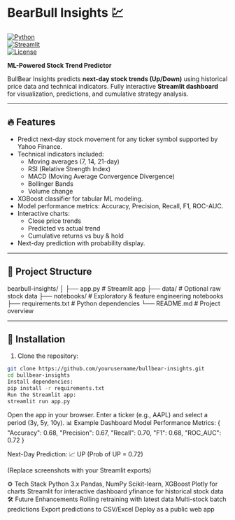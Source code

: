 # BearBull Insights 💹

[![Python](https://img.shields.io/badge/Python-3.x-blue)](https://www.python.org/)  
[![Streamlit](https://img.shields.io/badge/Streamlit-App-green)](https://streamlit.io/)  
[![License](https://img.shields.io/badge/License-MIT-yellow)](LICENSE)  

**ML-Powered Stock Trend Predictor**  

BullBear Insights predicts **next-day stock trends (Up/Down)** using historical price data and technical indicators. Fully interactive **Streamlit dashboard** for visualization, predictions, and cumulative strategy analysis.

---

## 🔥 Features

- Predict next-day stock movement for any ticker symbol supported by Yahoo Finance.  
- Technical indicators included:
  - Moving averages (7, 14, 21-day)  
  - RSI (Relative Strength Index)  
  - MACD (Moving Average Convergence Divergence)  
  - Bollinger Bands  
  - Volume change  
- XGBoost classifier for tabular ML modeling.  
- Model performance metrics: Accuracy, Precision, Recall, F1, ROC-AUC.  
- Interactive charts:  
  - Close price trends  
  - Predicted vs actual trend  
  - Cumulative returns vs buy & hold  
- Next-day prediction with probability display.  

---

## 📂 Project Structure

bearbull-insights/
│
├── app.py # Streamlit app
├── data/ # Optional raw stock data
├── notebooks/ # Exploratory & feature engineering notebooks
├── requirements.txt # Python dependencies
└── README.md # Project overview

---

## 🚀 Installation

1. Clone the repository:

```bash
git clone https://github.com/yourusername/bullbear-insights.git
cd bullbear-insights
Install dependencies:
pip install -r requirements.txt
Run the Streamlit app:
streamlit run app.py
```
Open the app in your browser. Enter a ticker (e.g., AAPL) and select a period (3y, 5y, 10y).
📊 Example Dashboard
Model Performance Metrics:
{
  "Accuracy": 0.68,
  "Precision": 0.67,
  "Recall": 0.70,
  "F1": 0.68,
  "ROC_AUC": 0.72
}


Next-Day Prediction:
📈 UP (Prob of UP = 0.72)

(Replace screenshots with your Streamlit exports)

⚙️ Tech Stack
Python 3.x
Pandas, NumPy
Scikit-learn, XGBoost
Plotly for charts
Streamlit for interactive dashboard
yfinance for historical stock data
🛠️ Future Enhancements
Rolling retraining with latest data
Multi-stock batch predictions
Export predictions to CSV/Excel
Deploy as a public web app
